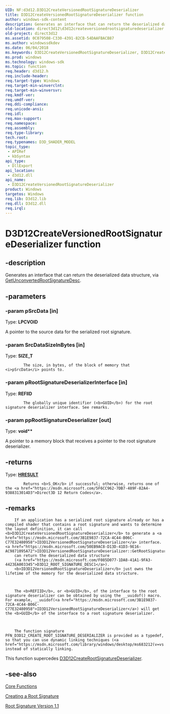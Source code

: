 ```yaml
---
UID: NF:d3d12.D3D12CreateVersionedRootSignatureDeserializer
title: D3D12CreateVersionedRootSignatureDeserializer function
author: windows-sdk-content
description: Generates an interface that can return the deserialized data structure, via GetUnconvertedRootSignatureDesc.
old-location: direct3d12\d3d12createversionedrootsignaturedeserializer.htm
old-project: direct3d12
ms.assetid: 0C079508-C330-4391-82CB-54DAAFBACB87
ms.author: windowssdkdev
ms.date: 06/04/2018
ms.keywords: D3D12CreateVersionedRootSignatureDeserializer, D3D12CreateVersionedRootSignatureDeserializer function, d3d12/D3D12CreateVersionedRootSignatureDeserializer, direct3d12.d3d12createversionedrootsignaturedeserializer
ms.prod: windows
ms.technology: windows-sdk
ms.topic: function
req.header: d3d12.h
req.include-header: 
req.target-type: Windows
req.target-min-winverclnt: 
req.target-min-winversvr: 
req.kmdf-ver: 
req.umdf-ver: 
req.ddi-compliance: 
req.unicode-ansi: 
req.idl: 
req.max-support: 
req.namespace: 
req.assembly: 
req.type-library: 
tech.root: 
req.typenames: D3D_SHADER_MODEL
topic_type:
 - APIRef
 - kbSyntax
api_type:
 - DllExport
api_location:
 - d3d12.dll
api_name:
 - D3D12CreateVersionedRootSignatureDeserializer
product: Windows
targetos: Windows
req.lib: D3d12.lib
req.dll: D3d12.dll
req.irql: 
---
```


# D3D12CreateVersionedRootSignatureDeserializer function


## -description


Generates an interface that can return the deserialized data structure, via <a href="https://msdn.microsoft.com/7E21B598-C13B-4418-B5B1-4ADDAA18F9B9">GetUnconvertedRootSignatureDesc</a>.


## -parameters




### -param pSrcData [in]

Type: <b>LPCVOID</b>

A pointer to the source data for the serialized root signature.


### -param SrcDataSizeInBytes [in]

Type: <b>SIZE_T</b>


            The size, in bytes, of the block of memory that <i>pSrcData</i> points to.
          


### -param pRootSignatureDeserializerInterface [in]

Type: <b>REFIID</b>


            The globally unique identifier (<b>GUID</b>) for the root signature deserializer interface. See remarks.
          


### -param ppRootSignatureDeserializer [out]

Type: <b>void**</b>

A pointer to a memory block that receives a pointer to the root signature deserializer. 


## -returns



Type: <b><a href="https://msdn.microsoft.com/library/Hh437604(v=VS.85).aspx">HRESULT</a></b>


            Returns <b>S_OK</b> if successful; otherwise, returns one of the <a href="https://msdn.microsoft.com/5F6CC962-7DB7-489F-82A4-9388313014D3">Direct3D 12 Return Codes</a>.
          




## -remarks




        If an application has a serialized root signature already or has a compiled shader that contains a root signature and wants to determine the layout definition, it can call <b>D3D12CreateVersionedRootSignatureDeserializer</b> to generate a <a href="https://msdn.microsoft.com/3B1E9837-72CA-4C44-B06C-C77E32480958">ID3D12VersionedRootSignatureDeserializer</a> interface. <a href="https://msdn.microsoft.com/50EB9AC8-D13D-41D3-9E16-AC9871095A72">ID3D12VersionedRootSignatureDeserializer::GetRootSignatureDescAtVersion</a>
        can return the deserialized data structure
        (<a href="https://msdn.microsoft.com/F085D077-1DA8-41A1-9FA3-4423EA003345">D3D12_ROOT_SIGNATURE_DESC1</a>).
        <b>ID3D12VersionedRootSignatureDeserializer</b> just owns the lifetime of the memory for the deserialized data structure.
      


        The <b>REFIID</b>, or <b>GUID</b>, of the interface to the root signature deserializer can be obtained by using the __uuidof() macro. For example, __uuidof(<a href="https://msdn.microsoft.com/3B1E9837-72CA-4C44-B06C-C77E32480958">ID3D12VersionedRootSignatureDeserializer</a>) will get the <b>GUID</b> of the interface to a root signature deserializer.
      


        The function signature PFN_D3D12_CREATE_ROOT_SIGNATURE_DESERIALIZER is provided as a typedef, so that you can use dynamic linking techniques (<a href="https://msdn.microsoft.com/library/windows/desktop/ms683212(v=vs.85).aspx">GetProcAddress</a>) instead of statically linking.
      

This function supercedes <a href="https://msdn.microsoft.com/96E58C9B-569F-41B8-A799-E87D849C045C">D3D12CreateRootSignatureDeserializer</a>.




## -see-also




<a href="https://msdn.microsoft.com/C0F9A52C-483D-40B2-9E1F-CB92ADDC2856">Core Functions</a>



<a href="https://msdn.microsoft.com/565B28C1-DBD1-42B6-87F9-70743E4A2E4A">Creating a Root Signature</a>



<a href="https://msdn.microsoft.com/8FE42C1C-7F1D-4E70-A7EE-D5EC67237327">Root Signature Version 1.1</a>
 

 

